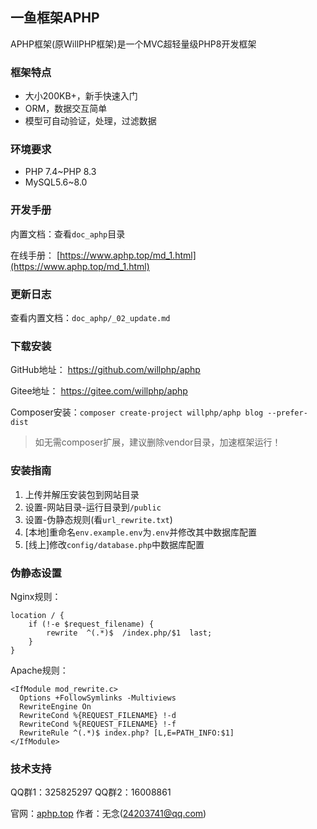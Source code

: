 ## 一鱼框架APHP

APHP框架(原WillPHP框架)是一个MVC超轻量级PHP8开发框架

### 框架特点

- 大小200KB+，新手快速入门
- ORM，数据交互简单
- 模型可自动验证，处理，过滤数据

### 环境要求

- PHP 7.4~PHP 8.3
- MySQL5.6~8.0

### 开发手册

内置文档：查看`doc_aphp`目录

在线手册： [https://www.aphp.top/md_1.html](https://www.aphp.top/md_1.html)

### 更新日志

查看内置文档：`doc_aphp/_02_update.md`

### 下载安装

GitHub地址： https://github.com/willphp/aphp

Gitee地址： https://gitee.com/willphp/aphp

Composer安装：`composer create-project willphp/aphp blog --prefer-dist`

> 如无需composer扩展，建议删除vendor目录，加速框架运行！ 

### 安装指南

1. 上传并解压安装包到网站目录
2. 设置-网站目录-运行目录到`/public`
3. 设置-伪静态规则(看`url_rewrite.txt`)
4. [本地]重命名`env.example.env`为`.env`并修改其中数据库配置
5. [线上]修改`config/database.php`中数据库配置

### 伪静态设置

Nginx规则：

```
location / {
	if (!-e $request_filename) {
		rewrite  ^(.*)$  /index.php/$1  last;
	}
}
```

Apache规则：

```
<IfModule mod_rewrite.c>
  Options +FollowSymlinks -Multiviews
  RewriteEngine On
  RewriteCond %{REQUEST_FILENAME} !-d
  RewriteCond %{REQUEST_FILENAME} !-f
  RewriteRule ^(.*)$ index.php? [L,E=PATH_INFO:$1]
</IfModule>
```

### 技术支持

QQ群1：325825297  QQ群2：16008861

官网：[aphp.top](https://www.aphp.top) 作者：无念(24203741@qq.com) 